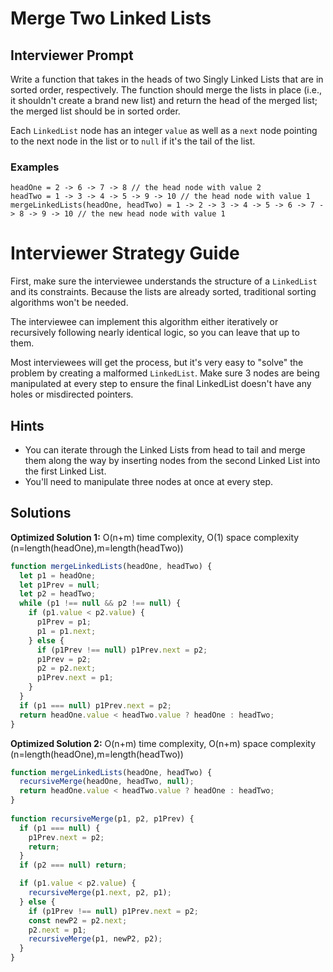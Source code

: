 # Merge Two Linked Lists

## Interviewer Prompt

Write a function that takes in the heads of two Singly Linked Lists that are in sorted order, respectively. The function should merge the lists in place (i.e., it shouldn't create a brand new list) and return the head of the merged list; the merged list should be in sorted order.

Each `LinkedList` node has an integer `value` as well as a `next` node pointing to the next node in the list or to `null` if it's the tail of the list.

### Examples

```
headOne = 2 -> 6 -> 7 -> 8 // the head node with value 2
headTwo = 1 -> 3 -> 4 -> 5 -> 9 -> 10 // the head node with value 1
mergeLinkedLists(headOne, headTwo) = 1 -> 2 -> 3 -> 4 -> 5 -> 6 -> 7 -> 8 -> 9 -> 10 // the new head node with value 1
```

# Interviewer Strategy Guide

First, make sure the interviewee understands the structure of a `LinkedList` and its constraints. Because the lists are already sorted, traditional sorting algorithms won't be needed. 

The interviewee can implement this algorithm either iteratively or recursively following nearly identical logic, so you can leave that up to them.

Most interviewees will get the process, but it's very easy to "solve" the problem by creating a malformed `LinkedList`. Make sure 3 nodes are being manipulated at every step to ensure the final LinkedList doesn't have any holes or misdirected pointers.

## Hints

* You can iterate through the Linked Lists from head to tail and merge them along the way by inserting nodes from the second Linked List into the first Linked List.
* You'll need to manipulate three nodes at once at every step.

## Solutions

**Optimized Solution 1:** O(n+m) time complexity, O(1) space complexity (n=length(headOne),m=length(headTwo))

```js
function mergeLinkedLists(headOne, headTwo) {
  let p1 = headOne;
  let p1Prev = null;
  let p2 = headTwo;
  while (p1 !== null && p2 !== null) {
    if (p1.value < p2.value) {
      p1Prev = p1;
      p1 = p1.next;
    } else {
      if (p1Prev !== null) p1Prev.next = p2;
      p1Prev = p2;
      p2 = p2.next;
      p1Prev.next = p1;
    }
  }
  if (p1 === null) p1Prev.next = p2;
  return headOne.value < headTwo.value ? headOne : headTwo;
}
```

**Optimized Solution 2:** O(n+m) time complexity, O(n+m) space complexity (n=length(headOne),m=length(headTwo))

```js
function mergeLinkedLists(headOne, headTwo) {
  recursiveMerge(headOne, headTwo, null);
  return headOne.value < headTwo.value ? headOne : headTwo;
}
​
function recursiveMerge(p1, p2, p1Prev) {
  if (p1 === null) {
    p1Prev.next = p2;
    return;
  }
  if (p2 === null) return;

​  if (p1.value < p2.value) {
    recursiveMerge(p1.next, p2, p1);
  } else {
    if (p1Prev !== null) p1Prev.next = p2;
    const newP2 = p2.next;
    p2.next = p1;
    recursiveMerge(p1, newP2, p2);
  }
}
```
